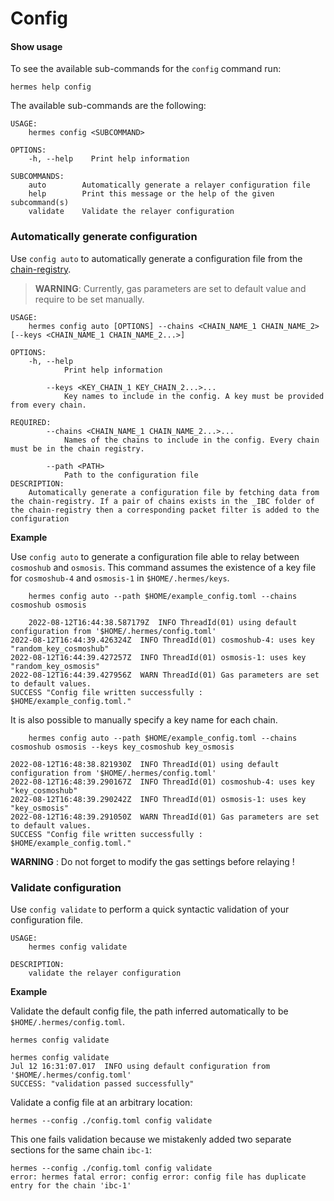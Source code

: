 # Config

#### Show usage

To see the available sub-commands for the `config` command run:

```shell
hermes help config
```

The available sub-commands are the following:

```shell
USAGE:
    hermes config <SUBCOMMAND>

OPTIONS:
    -h, --help    Print help information

SUBCOMMANDS:
    auto        Automatically generate a relayer configuration file
    help        Print this message or the help of the given subcommand(s)
    validate    Validate the relayer configuration
```

### Automatically generate configuration
Use `config auto` to automatically generate a configuration file from the [chain-registry](https://github.com/cosmos/chain-registry).

> __WARNING__: Currently, gas parameters are set to default value and require to be set manually.

```
USAGE:
    hermes config auto [OPTIONS] --chains <CHAIN_NAME_1 CHAIN_NAME_2> [--keys <CHAIN_NAME_1 CHAIN_NAME_2...>]

OPTIONS:
    -h, --help
            Print help information

        --keys <KEY_CHAIN_1 KEY_CHAIN_2...>...
            Key names to include in the config. A key must be provided from every chain.

REQUIRED:
        --chains <CHAIN_NAME_1 CHAIN_NAME_2...>...
            Names of the chains to include in the config. Every chain must be in the chain registry.

        --path <PATH>
            Path to the configuration file
DESCRIPTION:
    Automatically generate a configuration file by fetching data from the chain-registry. If a pair of chains exists in the _IBC folder of the chain-registry then a corresponding packet filter is added to the configuration
```

__Example__

Use `config auto` to generate a configuration file able to relay between `cosmoshub` and `osmosis`. This command assumes the existence of a key file for `cosmoshub-4` and `osmosis-1` in `$HOME/.hermes/keys`.
```
    hermes config auto --path $HOME/example_config.toml --chains cosmoshub osmosis

    2022-08-12T16:44:38.587179Z  INFO ThreadId(01) using default configuration from '$HOME/.hermes/config.toml'
2022-08-12T16:44:39.426324Z  INFO ThreadId(01) cosmoshub-4: uses key "random_key_cosmoshub"
2022-08-12T16:44:39.427257Z  INFO ThreadId(01) osmosis-1: uses key "random_key_osmosis"
2022-08-12T16:44:39.427956Z  WARN ThreadId(01) Gas parameters are set to default values.
SUCCESS "Config file written successfully : $HOME/example_config.toml."
```

It is also possible to manually specify a key name for each chain.
```
    hermes config auto --path $HOME/example_config.toml --chains cosmoshub osmosis --keys key_cosmoshub key_osmosis

2022-08-12T16:48:38.821930Z  INFO ThreadId(01) using default configuration from '$HOME/.hermes/config.toml'
2022-08-12T16:48:39.290167Z  INFO ThreadId(01) cosmoshub-4: uses key "key_cosmoshub"
2022-08-12T16:48:39.290242Z  INFO ThreadId(01) osmosis-1: uses key "key_osmosis"
2022-08-12T16:48:39.291050Z  WARN ThreadId(01) Gas parameters are set to default values.
SUCCESS "Config file written successfully : $HOME/example_config.toml."
```

__WARNING__ : Do not forget to modify the gas settings before relaying !

### Validate configuration

Use `config validate` to perform a quick syntactic validation of
your configuration file.

```shell
USAGE:
    hermes config validate

DESCRIPTION:
    validate the relayer configuration
```

__Example__

Validate the default config file, the path inferred automatically to be
`$HOME/.hermes/config.toml`.

```shell
hermes config validate
```

```text
hermes config validate
Jul 12 16:31:07.017  INFO using default configuration from '$HOME/.hermes/config.toml'
SUCCESS: "validation passed successfully"
```

Validate a config file at an arbitrary location:

```shell
hermes --config ./config.toml config validate
```

This one fails validation because we mistakenly added two separate sections for
the same chain `ibc-1`:

```text
hermes --config ./config.toml config validate
error: hermes fatal error: config error: config file has duplicate entry for the chain 'ibc-1'
```
